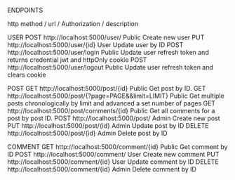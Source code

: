ENDPOINTS

http method / url / Authorization / description 


USER
POST    http://localhost:5000/user/        Public   Create new user
PUT     http://localhost:5000/user/{id}    User     Update user by ID
POST    http://localhost:5000/user/login   Public   Update user refresh token and returns credential jwt and httpOnly cookie
POST    http://localhost:5000/user/logout  Public   Update user refresh token and clears cookie


POST
GET     http://localhost:5000/post/{id}     Public  Get post by ID.
GET     http://localhost:5000/post/{?page=PAGE&&limit=LIMIT}    Public  Get multiple posts chronologically by limit and advanced a set number of pages
GET     http://localhost:5000/post/comments/{id}    Public  Get all comments for a post by post ID.
POST    http://localhost:5000/post/         Admin   Create new post
PUT     http://localhost:5000/post/{id}     Admin   Update post by ID
DELETE  http://localhost:5000/post/{id}     Admin   Delete post by ID



COMMENT
GET     http://localhost:5000/comment/{id} Public  Get comment by ID
POST    http://localhost:5000/comment/     User    Create new comment
PUT     http://localhost:5000/comment/{id} User    Update comment by ID
DELETE  http://localhost:5000/comment/{id} Admin   Delete comment by ID


